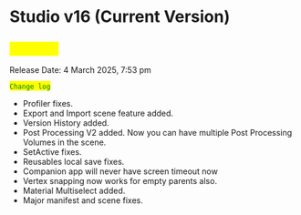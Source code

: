 # Studio v16 (Current Version)

## <mark style="color:yellow;">`v0.16.02`</mark>

Release Date: 4 March 2025, 7:53 pm&#x20;

<mark style="color:green;">`Change log`</mark>

* Profiler fixes.
* Export and Import scene feature added.
* Version History added.
* Post Processing V2 added. Now you can have multiple Post Processing Volumes in the scene.
* SetActive fixes.
* Reusables local save fixes.
* Companion app will never have screen timeout now
* Vertex snapping now works for empty parents also.
* Material Multiselect added.
* Major manifest and scene fixes.
